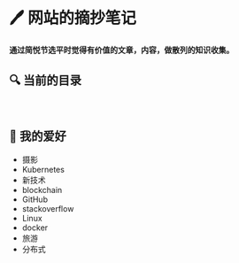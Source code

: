 # 🖊️ 网站的摘抄笔记

**通过简悦节选平时觉得有价值的文章，内容，做散列的知识收集。**
<br>

## 🔍 当前的目录

<!-- START doctoc -->
<!-- END doctoc -->

<br>

## 📖 我的爱好

+ 摄影
+ Kubernetes
+ 新技术
+ blockchain
+ GitHub
+ stackoverflow
+ Linux
+ docker
+ 旅游
+ 分布式
